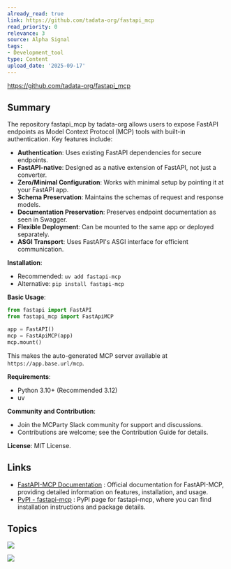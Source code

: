 ```yaml
---
already_read: true
link: https://github.com/tadata-org/fastapi_mcp
read_priority: 0
relevance: 3
source: Alpha Signal
tags:
- Development_tool
type: Content
upload_date: '2025-09-17'
---
```


https://github.com/tadata-org/fastapi_mcp
## Summary

The repository fastapi_mcp by tadata-org allows users to expose FastAPI endpoints as Model Context Protocol (MCP) tools with built-in authentication. Key features include:

- **Authentication**: Uses existing FastAPI dependencies for secure endpoints.
- **FastAPI-native**: Designed as a native extension of FastAPI, not just a converter.
- **Zero/Minimal Configuration**: Works with minimal setup by pointing it at your FastAPI app.
- **Schema Preservation**: Maintains the schemas of request and response models.
- **Documentation Preservation**: Preserves endpoint documentation as seen in Swagger.
- **Flexible Deployment**: Can be mounted to the same app or deployed separately.
- **ASGI Transport**: Uses FastAPI's ASGI interface for efficient communication.

**Installation**:
- Recommended: `uv add fastapi-mcp`
- Alternative: `pip install fastapi-mcp`

**Basic Usage**:
```python
from fastapi import FastAPI
from fastapi_mcp import FastApiMCP

app = FastAPI()
mcp = FastApiMCP(app)
mcp.mount()
```
This makes the auto-generated MCP server available at `https://app.base.url/mcp`.

**Requirements**:
- Python 3.10+ (Recommended 3.12)
- uv

**Community and Contribution**:
- Join the MCParty Slack community for support and discussions.
- Contributions are welcome; see the Contribution Guide for details.

**License**: MIT License.
## Links

- [FastAPI-MCP Documentation](https://fastapi-mcp.tadata.com/) : Official documentation for FastAPI-MCP, providing detailed information on features, installation, and usage.
- [PyPI - fastapi-mcp](https://pypi.org/project/fastapi-mcp/) : PyPI page for fastapi-mcp, where you can find installation instructions and package details.

## Topics

![](topics/Library/fastapi%20mcp)

![](topics/Concept/Model%20Context%20Protocol%20MCP)